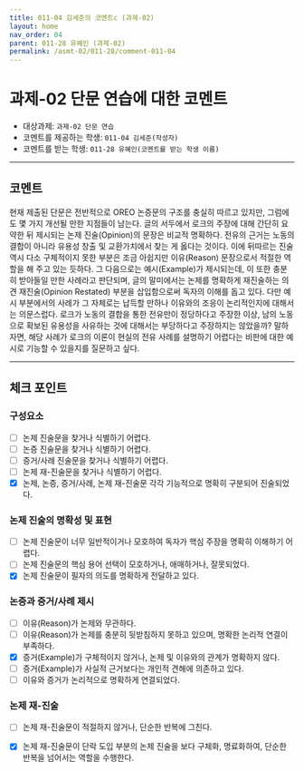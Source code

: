 ```yaml
---
title: 011-04 김세준의 코멘트c (과제-02) 
layout: home
nav_order: 04
parent: 011-28 유혜인 (과제-02)
permalink: /asmt-02/011-28/comment-011-04
---
```


# 과제-02 단문 연습에 대한 코멘트

- 대상과제: `과제-02 단문 연습`
- 코멘트를 제공하는 학생: `011-04 김세준(작성자)` 
- 코멘트를 받는 학생: `011-28 유혜인(코멘트를 받는 학생 이름)` 

---

## 코멘트

현재 제출된 단문은 전반적으로 OREO 논증문의 구조를 충실히 따르고 있지만, 그럼에도 몇 가지 개선될 만한 지점들이 남는다. 글의 서두에서 로크의 주장에 대해 간단히 요약한 뒤 제시되는 논제 진술(Opinion)의 문장은 비교적 명확하다. 전유의 근거는 노동의 결합이 아니라 유용성 창출 및 교환가치에서 찾는 게 옳다는 것이다. 이에 뒤따르는 진술 역시 다소 구체적이지 못한 부분은 조금 아쉽지만 이유(Reason) 문장으로서 적절한 역할을 해 주고 있는 듯하다. 그 다음으로는 예시(Example)가 제시되는데, 이 또한 충분히 받아들일 만한 사례라고 판단되며, 글의 말미에서는 논제를 명확하게 재진술하는 의견 재진술(Opinion Restated) 부분을 삽입함으로써 독자의 이해를 돕고 있다. 다만 예시 부분에서의 사례가 그 자체로는 납득할 만하나 이유와의 조응이 논리적인지에 대해서는 의문스럽다. 로크가 노동의 결합을 통한 전유만이 정당하다고 주장한 이상, 남의 노동으로 확보된 유용성을 사유하는 것에 대해서는 부당하다고 주장하지는 않았을까? 말하자면, 해당 사례가 로크의 이론이 현실의 전유 사례를 설명하기 어렵다는 비판에 대한 예시로 기능할 수 있을지를 질문하고 싶다.

---

## 체크 포인트

### **구성요소**
- [ ] 논제 진술문을 찾거나 식별하기 어렵다.
- [ ] 논증 진술문을 찾거나 식별하기 어렵다.
- [ ] 증거/사례 진술문을 찾거나 식별하기 어렵다.
- [ ] 논제 재-진술문을 찾거나 식별하기 어렵다.
- [x] 논제, 논증, 증거/사례, 논제 재-진술문 각각 기능적으로 명확히 구분되어 진술되었다.

### **논제 진술의 명확성 및 표현**  
- [ ] 논제 진술문이 너무 일반적이거나 모호하여 독자가 핵심 주장을 명확히 이해하기 어렵다.  
- [ ] 논제 진술문의 핵심 용어 선택이 모호하거나, 애매하거나, 잘못되었다.  
- [x] 논제 진술문이 필자의 의도를 명확하게 전달하고 있다.  

### **논증과 증거/사례 제시**  
- [ ] 이유(Reason)가 논제와 무관하다.
- [ ] 이유(Reason)가 논제를 충분히 뒷받침하지 못하고 있으며, 명확한 논리적 연결이 부족하다.  
- [x] 증거(Example)가 구체적이지 않거나, 논제 및 이유와의 관계가 명확하지 않다. 
- [ ] 증거(Example)가 사실적 근거보다는 개인적 견해에 의존하고 있다.  
- [ ] 이유와 증거가 논리적으로 명확하게 연결되었다.  

### **논제 재-진술**  
- [ ] 논제 재-진술문이 적절하지 않거나, 단순한 반복에 그친다.   
- [x] 논제 재-진술문이 단락 도입 부분의 논제 진술을 보다 구체화, 명료화하여, 단순한 반복을 넘어서는 역할을 수행한다.  

